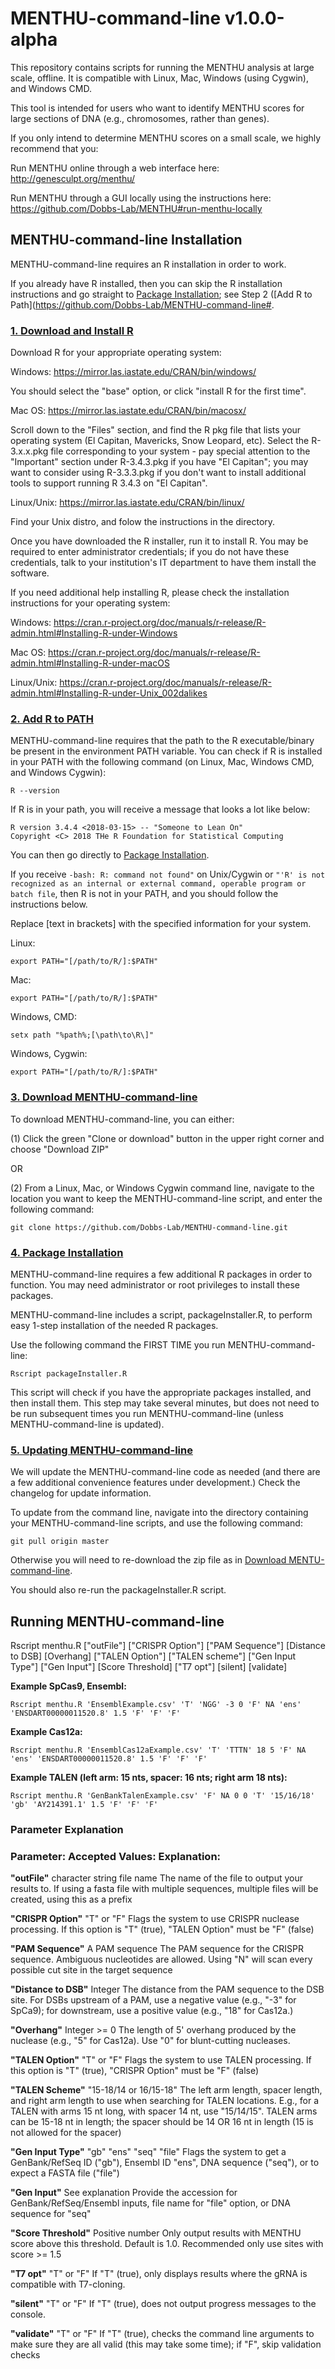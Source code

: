 # MENTHU-command-line v1.0.0-alpha

This repository contains scripts for running the MENTHU analysis at large scale, offline. It is compatible with Linux, Mac, Windows (using Cygwin), and Windows CMD.

This tool is intended for users who want to identify MENTHU scores for large sections of DNA (e.g., chromosomes, rather than genes).

If you only intend to determine MENTHU scores on a small scale, we highly recommend that you:

Run MENTHU online through a web interface here: http://genesculpt.org/menthu/

Run MENTHU through a GUI locally using the instructions here: https://github.com/Dobbs-Lab/MENTHU#run-menthu-locally

## MENTHU-command-line Installation
MENTHU-command-line requires an R installation in order to work. 

If you already have R installed, then you can skip the R installation instructions and go straight to [Package Installation](https://github.com/Dobbs-Lab/MENTHU-command-line#package-installation); see Step 2 ([Add R to Path](https://github.com/Dobbs-Lab/MENTHU-command-line#.


### [1. Download and Install R](#1-download-and-install-r)

Download R for your appropriate operating system:

Windows: https://mirror.las.iastate.edu/CRAN/bin/windows/

You should select the "base" option, or click "install R for the first time".
 

Mac OS: https://mirror.las.iastate.edu/CRAN/bin/macosx/

Scroll down to the "Files" section, and find the R pkg file that lists your operating system (El Capitan, Mavericks, Snow Leopard, etc). Select the R-3.x.x.pkg file corresponding to your system - pay special attention to the "Important" section under R-3.4.3.pkg if you have "El Capitan"; you may want to consider using R-3.3.3.pkg if you don't want to install additional tools to support running R 3.4.3 on "El Capitan".


Linux/Unix: https://mirror.las.iastate.edu/CRAN/bin/linux/

Find your Unix distro, and folow the instructions in the directory.
 

Once you have downloaded the R installer, run it to install R. You may be required to enter administrator credentials; if you do not have these credentials, talk to your institution's IT department to have them install the software.


If you need additional help installing R, please check the installation instructions for your operating system:

Windows:    https://cran.r-project.org/doc/manuals/r-release/R-admin.html#Installing-R-under-Windows

Mac OS:     https://cran.r-project.org/doc/manuals/r-release/R-admin.html#Installing-R-under-macOS

Linux/Unix: https://cran.r-project.org/doc/manuals/r-release/R-admin.html#Installing-R-under-Unix_002dalikes


### [2. Add R to PATH](#add-r-to-path)
MENTHU-command-line requires that the path to the R executable/binary be present in the environment PATH variable.
You can check if R is installed in your PATH with the following command (on Linux, Mac, Windows CMD, and Windows Cygwin):

```
R --version
```
If R is in your path, you will receive a message that looks a lot like below:

```
R version 3.4.4 <2018-03-15> -- "Someone to Lean On"
Copyright <C> 2018 THe R Foundation for Statistical Computing
```

You can then go directly to [Package Installation](https://github.com/Dobbs-Lab/MENTHU-command-line#package-installation).

If you receive ```-bash: R: command not found"``` on Unix/Cygwin or ```"'R' is not recognized as an internal or external command, operable program or batch file```, then R is not in your PATH, and you should follow the instructions below.

Replace [text in brackets] with the specified information for your system.

Linux:
```
export PATH="[/path/to/R/]:$PATH"
```

Mac:
```
export PATH="[/path/to/R/]:$PATH"
```

Windows, CMD:
```
setx path "%path%;[\path\to\R\]"
```

Windows, Cygwin:
```
export PATH="[/path/to/R/]:$PATH"
```

### [3. Download MENTHU-command-line](#download-mcl)

To download MENTHU-command-line, you can either:

(1) Click the green "Clone or download" button in the upper right corner and choose "Download ZIP"

OR

(2) From a Linux, Mac, or Windows Cygwin command line, navigate to the location you want to keep the MENTHU-command-line script, and enter the following command:

```
git clone https://github.com/Dobbs-Lab/MENTHU-command-line.git
```

### [4. Package Installation](#package-installation)
MENTHU-command-line requires a few additional R packages in order to function. You may need administrator or root privileges to install these packages.

MENTHU-command-line includes a script, packageInstaller.R, to perform easy 1-step installation of the needed R packages.

Use the following command the FIRST TIME you run MENTHU-command-line:

```
Rscript packageInstaller.R
```

This script will check if you have the appropriate packages installed, and then install them. This step may take several minutes, but does not need to be run subsequent times you run MENTHU-command-line (unless MENTHU-command-line is updated).

### [5. Updating MENTHU-command-line](#updating)
We will update the MENTHU-command-line code as needed (and there are a few additional convenience features under development.) Check the changelog for update information.

To update from the command line, navigate into the directory containing your MENTHU-command-line scripts, and use the following command:

```
git pull origin master
```

Otherwise you will need to re-download the zip file as in [Download MENTU-command-line](#download-mcl).

You should also re-run the packageInstaller.R script.


## Running MENTHU-command-line


Rscript menthu.R ["outFile"] ["CRISPR Option"] ["PAM Sequence"] [Distance to DSB] [Overhang] ["TALEN Option"] ["TALEN scheme"] ["Gen Input Type"] ["Gen Input"] [Score Threshold] ["T7 opt"] [silent] [validate]

**Example SpCas9, Ensembl:**
```
Rscript menthu.R 'EnsemblExample.csv' 'T' 'NGG' -3 0 'F' NA 'ens' 'ENSDART00000011520.8' 1.5 'F' 'F' 'F'
```
**Example Cas12a:**
```
Rscript menthu.R 'EnsemblCas12aExample.csv' 'T' 'TTTN' 18 5 'F' NA 'ens' 'ENSDART00000011520.8' 1.5 'F' 'F' 'F'
```
**Example TALEN (left arm: 15 nts, spacer: 16 nts; right arm 18 nts):**
```
Rscript menthu.R 'GenBankTalenExample.csv' 'F' NA 0 0 'T' '15/16/18' 'gb' 'AY214391.1' 1.5 'F' 'F' 'F'
```
### Parameter Explanation
### Parameter:				Accepted Values:						Explanation:
**"outFile"**					character string	file name	The name of the file to output your results to. If using a fasta file with multiple sequences, multiple files will be created, using this as a prefix

**"CRISPR Option"**		"T" or "F"									Flags the system to use CRISPR nuclease processing. If this option is "T" (true), "TALEN Option" must be "F" (false)  

**"PAM Sequence"**		A PAM sequence							The PAM sequence for the CRISPR sequence. Ambiguous nucleotides are allowed. Using "N" will scan every possible cut site in the target sequence

**"Distance to DSB"**	Integer											The distance from the PAM sequence to the DSB site. For DSBs upstream of a PAM, use a negative value (e.g., "-3" for SpCa9); for downstream, use a positive value (e.g., "18" for Cas12a.)

**"Overhang"**				Integer >= 0								The length of 5' overhang produced by the nuclease (e.g., "5" for Cas12a). Use "0" for blunt-cutting nucleases. 

**"TALEN Option"**		"T" or "F"									Flags the system to use TALEN processing. If this option is "T" (true), "CRISPR Option" must be "F" (false)

**"TALEN Scheme"**		"15-18/14 or 16/15-18"			The left arm length, spacer length, and right arm length to use when searching for TALEN locations. E.g., for a TALEN	with arms 15 nt long, with spacer 14 nt, use "15/14/15". TALEN arms can be 15-18 nt in length; the spacer should be 14 OR 16 nt	in length (15 is not allowed for the spacer)

**"Gen Input Type"**	"gb" "ens" "seq" "file"			Flags the system to get a GenBank/RefSeq ID ("gb"), Ensembl ID "ens", DNA sequence ("seq"), or to expect a FASTA file ("file")	

**"Gen Input"**				See explanation							Provide the accession for GenBank/RefSeq/Ensembl inputs, file name for "file" option, or DNA sequence for "seq"

**"Score Threshold"**	Positive number							Only output results with MENTHU score above this threshold. Default is 1.0. Recommended only use sites with score >= 1.5

**"T7 opt"**					"T" or "F"									If "T" (true), only displays results where the gRNA is compatible with T7-cloning. 

**"silent"**					"T" or "F"									If "T" (true), does not output progress messages to the console. 

**"validate"**				"T" or "F"									If "T" (true), checks the command line arguments to make sure they are all valid (this may take some time); if "F", skip validation checks


